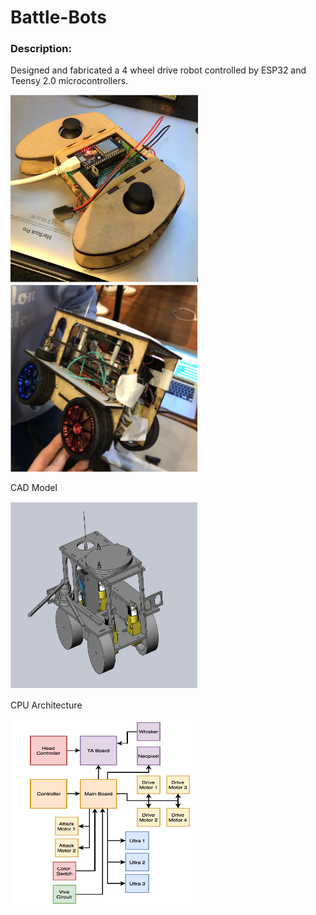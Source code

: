 # Battle-Bots



### Description:

Designed and fabricated a 4 wheel drive robot controlled by ESP32 and Teensy 2.0 microcontrollers.


  <img src="Img1.PNG" width="300" height="300"/>  <img src="Img2.PNG" width="300" height="300"/>
  
  
  CAD Model
  
  
  <img src="Img3.PNG" width="300" height="300"/>
    
   CPU Architecture
   
   <img src="Img4.PNG" width="300" height="300"/>
    
    
